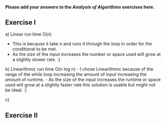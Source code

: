 #### Please add your answers to the ***Analysis of  Algorithms*** exercises here.

## Exercise I

a) Linear run time O(n)
   - This is because it take n and runs it through the loop in order for the conditional to be met. 
   - As the size of the input increases the number or space used will grow at a slightly slower rate. :)


b) Linearithmic run time O(n log n)
    - I chose Linearithmic because of the range of the while loop increasing the amount of input increasing the amount of runtime.
    - As the size of the input increases the runtime or space used will grow at a slightly faster rate this solution is usable but might not be ideal. :|


c)

## Exercise II


